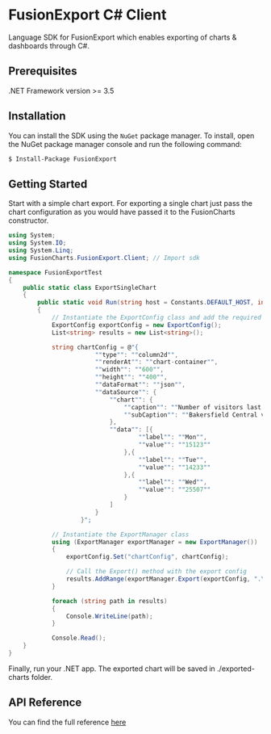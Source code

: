 # FusionExport C# Client

Language SDK for FusionExport which enables exporting of charts & dashboards through C#.

## Prerequisites

.NET Framework version >= 3.5

## Installation

You can install the SDK using the `NuGet` package manager. To install, open the NuGet package manager console and run the following command:

```sh
$ Install-Package FusionExport
```

## Getting Started

Start with a simple chart export. For exporting a single chart just pass the chart configuration as you would have passed it to the FusionCharts constructor.

```csharp
using System;
using System.IO;
using System.Linq;
using FusionCharts.FusionExport.Client; // Import sdk

namespace FusionExportTest
{
    public static class ExportSingleChart
    {
        public static void Run(string host = Constants.DEFAULT_HOST, int port = Constants.DEFAULT_PORT)
        {
            // Instantiate the ExportConfig class and add the required configurations
            ExportConfig exportConfig = new ExportConfig();
            List<string> results = new List<string>();

            string chartConfig = @"{
                        ""type"": ""column2d"",
                        ""renderAt"": ""chart-container"",
                        ""width"": ""600"",
                        ""height"": ""400"",
                        ""dataFormat"": ""json"",
                        ""dataSource"": {
                            ""chart"": {
                                ""caption"": ""Number of visitors last week"",
                                ""subCaption"": ""Bakersfield Central vs Los Angeles Topanga""
                            },
                            ""data"": [{
                                    ""label"": ""Mon"",
                                    ""value"": ""15123""
                                },{
                                    ""label"": ""Tue"",
                                    ""value"": ""14233""
                                },{
                                    ""label"": ""Wed"",
                                    ""value"": ""25507""
                                }
                            ]
                        }
                    }";

            // Instantiate the ExportManager class
            using (ExportManager exportManager = new ExportManager())
            {
                exportConfig.Set("chartConfig", chartConfig);

                // Call the Export() method with the export config
                results.AddRange(exportManager.Export(exportConfig, ".\\exported-charts", true));
            }

            foreach (string path in results)
            {
                Console.WriteLine(path);
            }

            Console.Read();
    }
}
```

Finally, run your .NET app. The exported chart will be saved in ./exported-charts folder.

## API Reference

You can find the full reference [here](https://www.fusioncharts.com/dev/exporting-charts/using-fusionexport/sdk-api-reference/c-sharp.html)